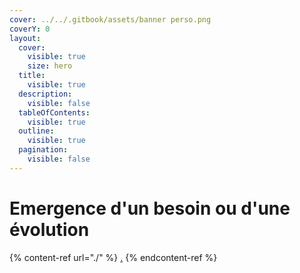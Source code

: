 ```yaml
---
cover: ../../.gitbook/assets/banner perso.png
coverY: 0
layout:
  cover:
    visible: true
    size: hero
  title:
    visible: true
  description:
    visible: false
  tableOfContents:
    visible: true
  outline:
    visible: true
  pagination:
    visible: false
---
```


# Emergence d'un besoin ou d'une évolution

{% content-ref url="./" %}
[.](./)
{% endcontent-ref %}

